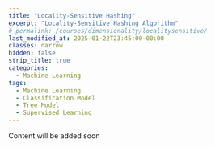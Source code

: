 ```yaml
---
title: "Locality-Sensitive Hashing"
excerpt: "Locality-Sensitive Hashing Algorithm"
# permalink: /courses/dimensionality/localitysensitive/
last_modified_at: 2025-01-22T23:45:00-00:00
classes: narrow
hidden: false
strip_title: true
categories:
  - Machine Learning
tags: 
  - Machine Learning
  - Classification Model
  - Tree Model
  - Supervised Learning
---
```

Content will be added soon